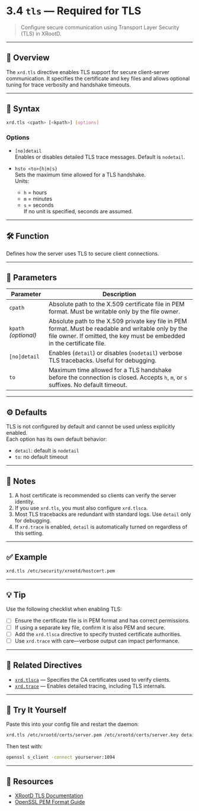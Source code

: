 # 3.4 `tls` — Required for TLS

> Configure secure communication using Transport Layer Security (TLS) in XRootD.

---

## 📘 Overview

The `xrd.tls` directive enables TLS support for secure client-server communication. It specifies the certificate and key files and allows optional tuning for trace verbosity and handshake timeouts.

---

## 🔧 Syntax

```bash
xrd.tls <cpath> [<kpath>] [options]
```

### Options

- `[no]detail`  
  Enables or disables detailed TLS trace messages. Default is `nodetail`.

- `hsto <to>{h|m|s}`  
  Sets the maximum time allowed for a TLS handshake.  
  Units:
  - `h` = hours  
  - `m` = minutes  
  - `s` = seconds  
  If no unit is specified, seconds are assumed.

---

## 🛠️ Function

Defines how the server uses TLS to secure client connections.

---

## 📌 Parameters

| Parameter | Description |
|----------|-------------|
| `cpath`  | Absolute path to the X.509 certificate file in PEM format. Must be writable only by the file owner. |
| `kpath` *(optional)* | Absolute path to the X.509 private key file in PEM format. Must be readable and writable only by the file owner. If omitted, the key must be embedded in the certificate file. |
| `[no]detail` | Enables (`detail`) or disables (`nodetail`) verbose TLS tracebacks. Useful for debugging. |
| `to` | Maximum time allowed for a TLS handshake before the connection is closed. Accepts `h`, `m`, or `s` suffixes. No default timeout. |

---

## ⚙️ Defaults

TLS is not configured by default and cannot be used unless explicitly enabled.  
Each option has its own default behavior:

- `detail`: default is `nodetail`
- `to`: no default timeout

---

## 📝 Notes

1. A host certificate is recommended so clients can verify the server identity.
2. If you use `xrd.tls`, you must also configure `xrd.tlsca`.
3. Most TLS tracebacks are redundant with standard logs. Use `detail` only for debugging.
4. If `xrd.trace` is enabled, `detail` is automatically turned on regardless of this setting.

---

## ✅ Example

```bash
xrd.tls /etc/security/xrootd/hostcert.pem
```

---

## 💡 Tip

Use the following checklist when enabling TLS:

- [ ] Ensure the certificate file is in PEM format and has correct permissions.
- [ ] If using a separate key file, confirm it is also PEM and secure.
- [ ] Add the `xrd.tlsca` directive to specify trusted certificate authorities.
- [ ] Use `xrd.trace` with care—verbose output can impact performance.

---

## 🔗 Related Directives

- [`xrd.tlsca`](#) — Specifies the CA certificates used to verify clients.
- [`xrd.trace`](#) — Enables detailed tracing, including TLS internals.

---

## 🧪 Try It Yourself

Paste this into your config file and restart the daemon:

```bash
xrd.tls /etc/xrootd/certs/server.pem /etc/xrootd/certs/server.key detail hsto 10s
```

Then test with:

```bash
openssl s_client -connect yourserver:1094
```

---

## 📂 Resources

- [XRootD TLS Documentation](https://xrootd.slac.stanford.edu/)
- [OpenSSL PEM Format Guide](https://www.openssl.org/docs/manmaster/man1/openssl-pem.html)

```